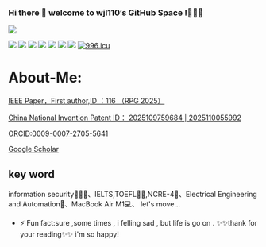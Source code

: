 ### Hi there 👋 welcome to wjl110‘s GitHub Space !🚀🚀🚀
![](https://github-readme-stats.vercel.app/api?username=wjl110&show_icons=true&count_private=true&hide=prs&theme=default_repocard)

![](https://visitor-badge.glitch.me/badge?page_id=wjl110)
[![](https://img.shields.io/badge/OS-kali%20Linux-33aadd?style=flat-square&logo=arch-linux&logoColor=ffffff)](http://124.222.148.227/)
[![](https://img.shields.io/badge/macOS-Hackintosh-292e33?style=flat-square&logo=apple&logoColor=ffffff)](https://www.tonymacx86.com/)
[![](https://img.shields.io/badge/iPhone-11-pro?style=flat-square&logo=apple&logoColor=ffffff)](https://www.apple.com/)
[![](https://img.shields.io/badge/-Python-007396?style=flat-square&logo=python&logoColor=ffffff)](https://python.org/)
![](https://img.shields.io/badge/-Nintendo%20Switch-e60012?style=flat-square&logo=nintendo%20switch&logoColor=ffffff)
[![](https://img.shields.io/badge/Steam-171a21?style=flat-square&logo=steam&logoColor=ffffff)](https://steamcommunity.com/id/antzuhl)
[![996.icu](https://img.shields.io/badge/link-996.icu-red.svg)](https://996.icu)
# About-Me:
[IEEE Paper，First author,ID ：116 （RPG 2025）](https://rpg2025.theiet.org.cn/)

[China National Invention Patent ID： 2025109759684 | 2025110055992](https://comment.cponline.cnipa.gov.cn/)

[ORCID:0009-0007-2705-5641](https://orcid.org/0009-0007-2705-5641)

[Google Scholar](https://scholar.google.com/citations?hl=zh-CN&user=13BFT2UAAAAJ&view_op=list_works&sortby=pubdate)

key word
---
information security👨🏻‍💻、IELTS,TOEFL😶‍🌫️,NCRE-4🌟、Electrical Engineering and Automation📄、MacBook Air M1💻、
let's move...
- ⚡ Fun fact:sure ,some times , i felling sad , but life is go on .
 ✨✨thank for your reading✨✨ i'm so happy!

<!--
**wjl110/wjl110** is a ✨ _special_ ✨ repository because its `README.md` (this file) appears on your GitHub profile.

Here are some ideas to get you started:

- 🔭 I’m currently working on ...
- 🌱 I’m currently learning ...
- 👯 I’m looking to collaborate on ...
- 🤔 I’m looking for help with ...
- 💬 Ask me about ...
- 📫 How to reach me: ...
- 😄 Pronouns: ...
- ⚡ Fun fact: ...
- 🔭 I’m currently working on information security.
- 🌱 I’m currently learning CET-4,NCRE-2.
- 👯 I’m looking to collaborate on Disney.
- 🤔 I’m looking for help with quantum mechanics.
- 💬 Ask me about MacBook Air M1 .
- 📫 How to reach me: like this...https://wjl110.xyz/
- 😄 Pronouns: you know . just for fun.
-->
